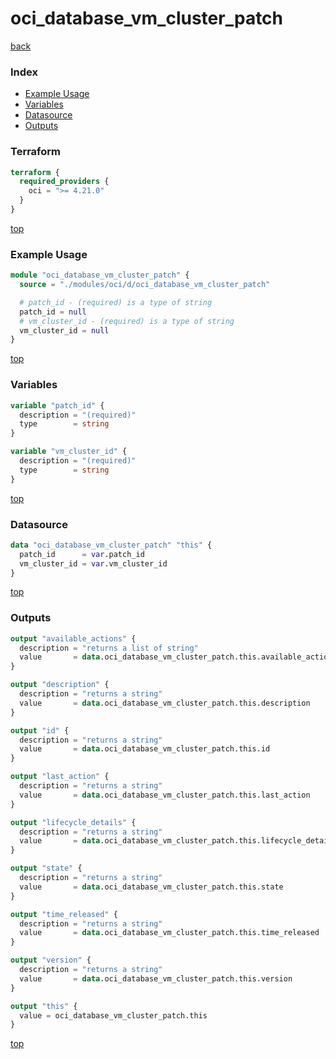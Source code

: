 # oci_database_vm_cluster_patch

[back](../oci.md)

### Index

- [Example Usage](#example-usage)
- [Variables](#variables)
- [Datasource](#datasource)
- [Outputs](#outputs)

### Terraform

```terraform
terraform {
  required_providers {
    oci = ">= 4.21.0"
  }
}
```

[top](#index)

### Example Usage

```terraform
module "oci_database_vm_cluster_patch" {
  source = "./modules/oci/d/oci_database_vm_cluster_patch"

  # patch_id - (required) is a type of string
  patch_id = null
  # vm_cluster_id - (required) is a type of string
  vm_cluster_id = null
}
```

[top](#index)

### Variables

```terraform
variable "patch_id" {
  description = "(required)"
  type        = string
}

variable "vm_cluster_id" {
  description = "(required)"
  type        = string
}
```

[top](#index)

### Datasource

```terraform
data "oci_database_vm_cluster_patch" "this" {
  patch_id      = var.patch_id
  vm_cluster_id = var.vm_cluster_id
}
```

[top](#index)

### Outputs

```terraform
output "available_actions" {
  description = "returns a list of string"
  value       = data.oci_database_vm_cluster_patch.this.available_actions
}

output "description" {
  description = "returns a string"
  value       = data.oci_database_vm_cluster_patch.this.description
}

output "id" {
  description = "returns a string"
  value       = data.oci_database_vm_cluster_patch.this.id
}

output "last_action" {
  description = "returns a string"
  value       = data.oci_database_vm_cluster_patch.this.last_action
}

output "lifecycle_details" {
  description = "returns a string"
  value       = data.oci_database_vm_cluster_patch.this.lifecycle_details
}

output "state" {
  description = "returns a string"
  value       = data.oci_database_vm_cluster_patch.this.state
}

output "time_released" {
  description = "returns a string"
  value       = data.oci_database_vm_cluster_patch.this.time_released
}

output "version" {
  description = "returns a string"
  value       = data.oci_database_vm_cluster_patch.this.version
}

output "this" {
  value = oci_database_vm_cluster_patch.this
}
```

[top](#index)